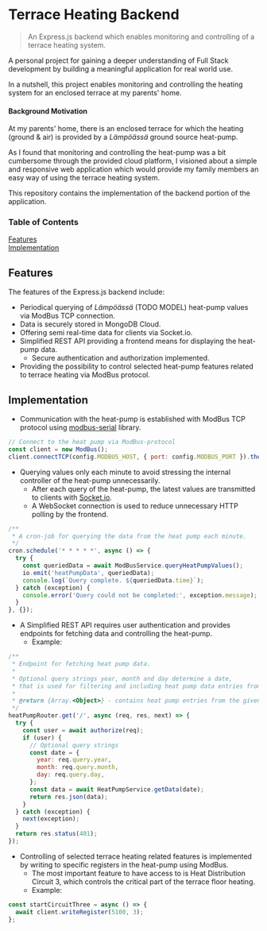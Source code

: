 # Terrace Heating Backend
> An Express.js backend which enables monitoring and controlling of a terrace heating system.

A personal project for gaining a deeper understanding of Full Stack development
by building a meaningful application for real world use.

In a nutshell, this project enables monitoring and controlling the heating system for an enclosed terrace at my parents' home.

#### Background Motivation
At my parents' home, there is an enclosed terrace for which the heating (ground & air) is provided by a *Lämpöässä* ground source heat-pump.

As I found that monitoring and controlling the heat-pump was a bit cumbersome through the provided cloud platform,
I visioned about a simple and responsive web application which would provide my family members an easy way of using the terrace heating system.

This repository contains the implementation of the backend portion of the application.

### Table of Contents
[Features](#features)  
[Implementation](#implementation)  

## Features
The features of the Express.js backend include:
- Periodical querying of *Lämpöässä* (TODO MODEL) heat-pump values via ModBus TCP connection.
- Data is securely stored in MongoDB Cloud.
- Offering semi real-time data for clients via Socket.io.
- Simplified REST API providing a frontend means for displaying the heat-pump data.
  - Secure authentication and authorization implemented.
- Providing the possibility to control selected heat-pump features related to terrace heating via ModBus protocol.

## Implementation
- Communication with the heat-pump is established with ModBus TCP protocol using [modbus-serial](https://github.com/yaacov/node-modbus-serial#readme) library.

```JavaScript
// Connect to the heat pump via ModBus-protocol
const client = new ModBus();
client.connectTCP(config.MODBUS_HOST, { port: config.MODBUS_PORT }).then();
```

- Querying values only each minute to avoid stressing the internal controller of the heat-pump unnecessarily.
    - After each query of the heat-pump, the latest values are transmitted to clients with [Socket.io](https://github.com/socketio/socket.io).
    - A WebSocket connection is used to reduce unnecessary HTTP polling by the frontend.

```JavaScript
/**
 * A cron-job for querying the data from the heat pump each minute.
 */
cron.schedule('* * * * *', async () => {
  try {
    const queriedData = await ModBusService.queryHeatPumpValues();
    io.emit('heatPumpData', queriedData);
    console.log(`Query complete. ${queriedData.time}`);
  } catch (exception) {
    console.error('Query could not be completed:', exception.message);
  }
}, {});
```

- A Simplified REST API requires user authentication and provides endpoints for fetching data and controlling the heat-pump.
    - Example:

```JavaScript
/**
 * Endpoint for fetching heat pump data.
 *
 * Optional query strings year, month and day determine a date,
 * that is used for filtering and including heat pump data entries from that date onwards.
 *
 * @return {Array.<Object>} - contains heat pump entries from the given date onwards
 */
heatPumpRouter.get('/', async (req, res, next) => {
  try {
    const user = await authorize(req);
    if (user) {
      // Optional query strings
      const date = {
        year: req.query.year,
        month: req.query.month,
        day: req.query.day,
      };
      const data = await HeatPumpService.getData(date);
      return res.json(data);
    }
  } catch (exception) {
    next(exception);
  }
  return res.status(401);
});
```

- Controlling of selected terrace heating related features is implemented by writing to specific registers in the heat-pump using ModBus.
  - The most important feature to have access to is Heat Distribution Circuit 3,
    which controls the critical part of the terrace floor heating.
  - Example:

```JavaScript
const startCircuitThree = async () => {
  await client.writeRegister(5100, 3);
};
```
